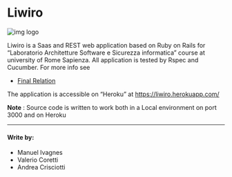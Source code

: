 # Liwiro
![img logo](http://i66.tinypic.com/mhtwxu.png)

Liwiro is a Saas and REST web application based on Ruby on Rails for “Laboratorio Architetture Software e Sicurezza informatica” course at university of Rome Sapienza.
All application is tested by Rspec and Cucumber.
For more info see

- [Final Relation](https://drive.google.com/open?id=111cwm4lHE3hFrbGHXCLA3RyzC8T7ZoFM)

The application is accessible on “Heroku” at <https://liwiro.herokuapp.com/>

**Note** : Source code is written to work both in a Local environment on port 3000 and on Heroku

***

#### Write by:
- Manuel Ivagnes
- Valerio Coretti
- Andrea Crisciotti
